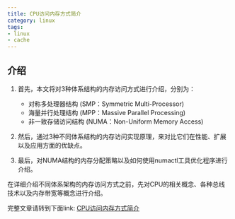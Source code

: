 ```yaml
---
title: CPU访问内存方式简介
category: linux
tags:
- linux 
- cache
---
```


## 介绍

1. 首先，本文将对3种体系结构的内存访问方式进行介绍，分别为：
   - 对称多处理器结构 (SMP：Symmetric Multi-Processor) 
   - 海量并行处理结构 (MPP：Massive Parallel Processing)
   - 非一致存储访问结构 (NUMA：Non-Uniform Memory Access)

2. 然后，通过3种不同体系结构的内存访问实现原理，来对比它们在性能、扩展以及应用方面的优缺点。

3. 最后，对NUMA结构的内存分配策略以及如何使用numactl工具优化程序进行介绍。

在详细介绍不同体系架构的内存访问方式之前，先对CPU的相关概念、各种总线技术以及内存带宽等概念进行介绍。

<!--more-->

完整文章请转到下面link:
[CPU访问内存方式简介](https://pan.baidu.com/s/1dFKe4X7)

